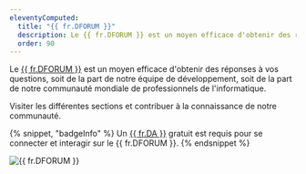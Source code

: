 ```yaml
---
eleventyComputed:
  title: "{{ fr.DFORUM }}"
  description: Le {{ fr.DFORUM }} est un moyen efficace d'obtenir des réponses à vos questions, soit de la part de notre équipe de développement, soit de la part de notre communauté mondiale de professionnels de l'informatique.
  order: 90
---
```

Le [{{ fr.DFORUM }}](https://forum.devolutions.net/) est un moyen efficace d'obtenir des réponses à vos questions, soit de la part de notre équipe de développement, soit de la part de notre communauté mondiale de professionnels de l'informatique.

Visiter les différentes sections et contribuer à la connaissance de notre communauté.

{% snippet, "badgeInfo" %}
Un [{{ fr.DA }}](/cloud/devolutions-account/) gratuit est requis pour se connecter et interagir sur le {{ fr.DFORUM }}.
{% endsnippet %}

![{{ fr.DFORUM }}](https://cdnweb.devolutions.net/docs/docs_en_cloud_Cloud2002.png)